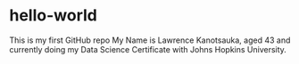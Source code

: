 # hello-world
This is my first GitHub repo
My Name is Lawrence Kanotsauka, aged 43 and currently doing my Data Science Certificate with Johns Hopkins University.
